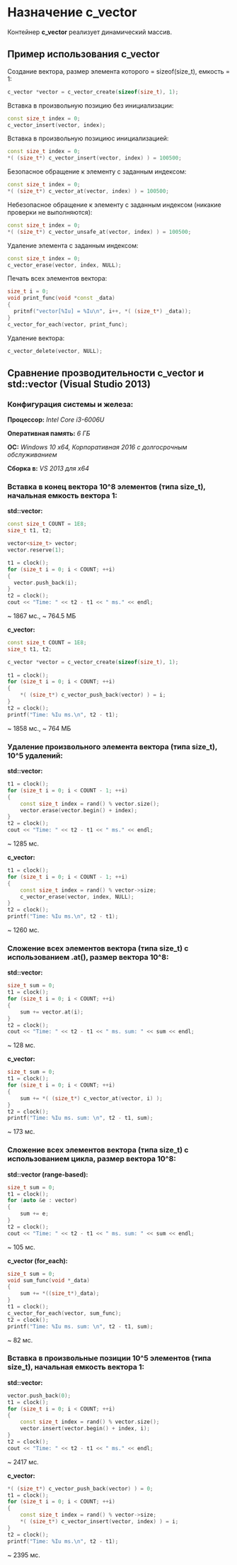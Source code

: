 # Назначение c_vector

Контейнер **c_vector** реализует динамический массив.

## Пример использования c_vector

Создание вектора, размер элемента которого = sizeof(size_t), емкость = 1:

```c++
c_vector *vector = c_vector_create(sizeof(size_t), 1);
```

Вставка в произвольную позицию без инициализации:

```c++
const size_t index = 0;
c_vector_insert(vector, index);
```

Вставка в произвольную позициюс инициализацией:

```c++
const size_t index = 0;
*( (size_t*) c_vector_insert(vector, index) ) = 100500;
```

Безопасное обращение к элементу с заданным индексом:

```c++
const size_t index = 0;
*( (size_t*) c_vector_at(vector, index) ) = 100500;
```

Небезопасное обращение к элементу с заданным индексом (никакие проверки не выполняются):

```c++
const size_t index = 0;
*( (size_t*) c_vector_unsafe_at(vector, index) ) = 100500;
```

Удаление элемента с заданным индексом:

```c++
const size_t index = 0;
c_vector_erase(vector, index, NULL);
```

Печать всех элементов вектора:

```c++
size_t i = 0;
void print_func(void *const _data)
{
  pritnf("vector[%Iu] = %Iu\n", i++, *( (size_t*) _data));
}
c_vector_for_each(vector, print_func);
```

Удаление вектора:

```c++
c_vector_delete(vector, NULL);
```

## Сравнение прозводительности **c_vector** и **std::vector** (**Visual Studio 2013**)

### Конфигурация системы и железа:

**Процессор:** *Intel Core i3-6006U*

**Оперативная память:** *6 ГБ*

**ОС:** *Windows 10 x64, Корпоративная 2016 с долгосрочным обслуживанием*

**Сборка в:** *VS 2013 для x64* 

### Вставка в конец вектора 10^8 элементов (типа size_t), начальная емкость вектора 1:

**std::vector:** 

```c++
const size_t COUNT = 1E8;
size_t t1, t2;

vector<size_t> vector;
vector.reserve(1);

t1 = clock();
for (size_t i = 0; i < COUNT; ++i)
{
  vector.push_back(i);
}
t2 = clock();
cout << "Time: " << t2 - t1 << " ms." << endl;
```

~ 1867 мс., ~ 764.5 МБ

**c_vector:**

```c++
const size_t COUNT = 1E8;
size_t t1, t2;

c_vector *vector = c_vector_create(sizeof(size_t), 1);
	
t1 = clock();
for (size_t i = 0; i < COUNT; ++i)
{
	*( (size_t*) c_vector_push_back(vector) ) = i;
}
t2 = clock();
printf("Time: %Iu ms.\n", t2 - t1);
```

~ 1858 мс., ~ 764 МБ

### Удаление произвольного элемента вектора (типа size_t), 10^5 удалений:

**std::vector:**

```c++
t1 = clock();
for (size_t i = 0; i < COUNT - 1; ++i)
{
	const size_t index = rand() % vector.size();
	vector.erase(vector.begin() + index);
}
t2 = clock();
cout << "Time: " << t2 - t1 << " ms." << endl;
```

~ 1285 мс.

**c_vector:** 

```c++
t1 = clock();
for (size_t i = 0; i < COUNT - 1; ++i)
{
	const size_t index = rand() % vector->size;
	c_vector_erase(vector, index, NULL);
}
t2 = clock();
printf("Time: %Iu ms.\n", t2 - t1);
```

~ 1260 мс.

### Сложение всех элементов вектора (типа size_t) с использованием .at(), размер вектора 10^8:

**std::vector:** 

```c++
size_t sum = 0;
t1 = clock();
for (size_t i = 0; i < COUNT; ++i)
{
	sum += vector.at(i);
}
t2 = clock();
cout << "Time: " << t2 - t1 << " ms. sum: " << sum << endl;
```

~ 128 мс.

**c_vector:**

```c++
size_t sum = 0;
t1 = clock();
for (size_t i = 0; i < COUNT; ++i)
{
	sum += *( (size_t*) c_vector_at(vector, i) );
}
t2 = clock();
printf("Time: %Iu ms. sum: \n", t2 - t1, sum);
```

~ 173 мс.

### Сложение всех элементов вектора (типа size_t) с использованием цикла, размер вектора 10^8:

**std::vector (range-based):**

```c++
size_t sum = 0;
t1 = clock();
for (auto &e : vector)
{
	sum += e;
}
t2 = clock();
cout << "Time: " << t2 - t1 << " ms. sum: " << sum << endl;
``` 

~ 105 мс.

**c_vector (for_each):**

```c++
size_t sum = 0;
void sum_func(void *_data)
{
	sum += *((size_t*)_data);
}
t1 = clock();
c_vector_for_each(vector, sum_func);
t2 = clock();
printf("Time: %Iu ms. sum: \n", t2 - t1, sum);
```

~ 82 мс.

### Вставка в произвольные позиции 10^5 элементов (типа size_t), начальная емкость вектора 1:
**std::vector:**

```c++
vector.push_back(0);
t1 = clock();
for (size_t i = 0; i < COUNT; ++i)
{
	const size_t index = rand() % vector.size();
	vector.insert(vector.begin() + index, i);
}
t2 = clock();
cout << "Time: " << t2 - t1 << " ms." << endl;
```

~ 2417 мс.

**c_vector:** 

```c++
*( (size_t*) c_vector_push_back(vector) ) = 0;
t1 = clock();
for (size_t i = 0; i < COUNT; ++i)
{
	const size_t index = rand() % vector->size;
	*( (size_t*) c_vector_insert(vector, index) ) = i;
}
t2 = clock();
printf("Time: %Iu ms.\n", t2 - t1);
```

~ 2395 мс.
